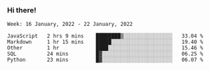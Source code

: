 ### Hi there!

<!--START_SECTION:waka-->
```text
Week: 16 January, 2022 - 22 January, 2022

JavaScript   2 hrs 9 mins    ████████▒░░░░░░░░░░░░░░░░   33.04 % 
Markdown     1 hr 15 mins    █████░░░░░░░░░░░░░░░░░░░░   19.40 % 
Other        1 hr            ████░░░░░░░░░░░░░░░░░░░░░   15.46 % 
SQL          24 mins         █▓░░░░░░░░░░░░░░░░░░░░░░░   06.25 % 
Python       23 mins         █▓░░░░░░░░░░░░░░░░░░░░░░░   06.07 % 
```
<!--END_SECTION:waka-->
